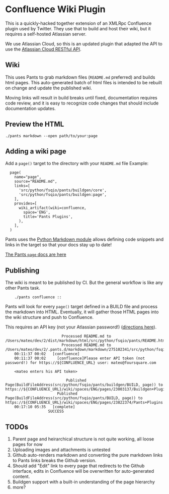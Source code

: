 # Confluence Wiki Plugin

This is a quickly-hacked together extension of an XMLRpc Confluence plugin used by Twitter. They use that to build and host their wiki, but it requires a self-hosted Atlassian server.

We use Atlassian Cloud, so this is an updated plugin that adapted the API to use the [Atlassian Cloud RESTful API](https://developer.atlassian.com/cloud/confluence/rest/).


## Wiki

This uses Pants to grab markdown files (`README.md` preferred) and builds html pages.
This auto-generated batch of html files is intended to be rebuilt on change and update the published wiki.

Moving links will result in build breaks until fixed, documentation requires code review, and it is easy to recognize code changes that should include documentation updates.


## Preview the HTML
`./pants markdown --open path/to/your:page`


## Adding a wiki page
Add a `page()` target to the directory with your `README.md` file
Example:

      page(
        name="page",
        source="README.md",
        links=[
          'src/python/fsqio/pants/buildgen/core',
          'src/python/fsqio/pants/buildgen:page',
        ],
        provides=[
          wiki_artifact(wiki=confluence,
            space='ENG',
            title='Pants Plugins',
          ),
        ],
      )

Pants uses the [Python Markdown module](http://pythonhosted.org/Markdown/) allows defining code snippets and links in the target so that your docs stay up to date!

[The Pants `page` docs are here](https://www.pantsbuild.org/page.html)


## Publishing
The wiki is meant to be published by CI. But the general workflow is like any other Pants task.

        ./pants confluence ::

Pants will look for every `page()` target defined in a BUILD file and process the markdown into HTML. Eventually, it will gather those HTML pages into the wiki structure and push to Confluence.

This requires an API key (not your Atlassian password!) ([directions here](https://confluence.atlassian.com/cloud/api-tokens-938839638.html)).

```
                         Processed README.md to /Users/mateo/dev/2/dist/markdown/html/src/python/fsqio/pants/README.html.
                         Processed README.md to /Users/mateo/dev/2/.pants.d/markdown/markdown/275102341/src/python/fsqio/pants/README.html
    00:11:37 00:02   [confluence]
    00:11:37 00:02     [confluence]Please enter API token (not password!) for https://${CONFLUENCE_URL} user: mateo@foursquare.com

    <mateo enters his API token>

                           Published Page(BuildFileAddress(src/python/fsqio/pants/buildgen/BUILD, page)) to https://${CONFLUENCE_URL}/wiki/spaces/ENG/pages/23003137/Buildgen+Plugins
                       Published Page(BuildFileAddress(src/python/fsqio/pants/BUILD, page)) to https://${CONFLUENCE_URL}/wiki/spaces/ENG/pages/23822374/Pants+Plugins
    00:17:10 05:35   [complete]
                   SUCCESS
```

## TODOs
1. Parent page and heirarchical structure is not quite working, all loose pages for now
1. Uploading images and attachments is untested
1. Github auto-renders markdown and converting the pure markdown links to Pants links breaks the Github version.
1. Should add "Edit" link to every page that redirects to the Github interface, edits in Confluence will be overwritten for auto-generated content.
1. Buildgen support with a built-in understanding of the page hierarchy
1. more?
